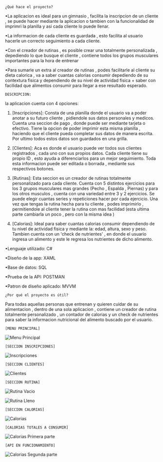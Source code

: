 	¿Qué hace el proyecto?

•La aplicacion es ideal para un gimnasio , facilita la inscripcion de un cliente , se puede hacer mediante la aplicacion o tambien con la funcionalidad de imprimri la planilla y asi cada cliente lo puede llenar.

•La informacion de cada cliente es guardada , esto facilita al usuario hacerle un correcto seguimiento a cada cliente.

•Con el creador de rutinas , es posible crear una totalmente personalizada , depediendo lo que busque el cliente , contiene todos los grupos musculares importantes para la hora de entrenar

•Para sumarle un extra al creador de rutinas , podes facilitarle al cliente su dieta calorica , va a saber cuantas calorias consumir depediendo de su contextura fisica y dependiendo de su nivel de actividad fisica + saber con facilidad que alimentos consumir para llegar a ese resultado esperado.

	
 	DESCRIPCION:

la aplicacion cuenta con 4 opciones:

1. [Inscripciones]: Consta de una planilla donde el usuario va a poder anotar a su futuro cliente , pidiendole sus datos personales y medicos. Cuenta una seccion de pago , donde puede ser mediante tarjeta o efectivo. Tiene la opcion de poder imprimir esta misma planilla , haciendo que el cliente pueda completar sus datos de manera escrita. Por ultimo todos estos datos son guardados en una grilla. 

2. [Clientes]: Aca es donde el usuario puede ver todos sus clientes registrados , cada uno con sus propios datos. Cada cliente tiene su propio ID , esto ayuda a diferenciarlos para un mejor seguimiento. Toda esta informacion puede ser editada o borrada , mediante sus respectivos botones.

3. [Rutinas]: Esta seccion es un creador de rutinas totalmente personalizado para cada cliente. Cuenta con 5 distintos ejercicios para los 3 grupos musculares mas grandes (Pecho , Espalda , Piernas) y para los otros musculos , cuenta con una variedad entre 3 y 2 ejercicios. Se puede elegir cuantas series y repeticiones hacer por cada ejercicio. Una vez que tengas la rutina hecha para tu cliente , podes imprimirlo , permitiendole al cliente tener la rutina con mas facilidad (esta ultima parte cambiarla un poco , pero con la misma idea ) 

4. [Calorias]: Ideal para saber cuantas calorias consumir dependiendo de tu nivel de actividad fisica y mediante la: edad, altura, sexo y peso. Tambien cuenta con un 'check de nutrientes' , en donde el usuario ingresa un alimento y este le regresa los nutrientes de dicho alimento.


•Lenguaje utilizado: C#

•Diseño de la app: XAML

•Base de datos: SQL

•Prueba de la API: POSTMAN

•Patron de diseño aplicado: MVVM
	

	¿Por qué el proyecto es útil?

 Para todas aquellas personas que entrenan y quieren cuidar de su alimentacion , dentro de una sola aplicacion , contiene un creador de rutina totalmente personalizado , un contador de calorias y un check de nutrientes para saber la informacion nutricional del alimento buscado por el usuario.

 	[MENU PRINCIPAL]
 
![Menu Principal](https://github.com/ignacio-ferrer/GymApp/assets/109931660/d9ab4623-a358-40ae-aa43-289a3a8d7821)


	[SECCION INSCRIPCIONES]

![Inscripciones](https://github.com/ignacio-ferrer/GymApp/assets/109931660/6f518896-9f72-4540-9d43-382d704c2215)


	[SECCION CLIENTES]
 ![Clientes](https://github.com/ignacio-ferrer/GymApp/assets/109931660/f3ae0458-2018-463c-ab62-cb4cce6e4025)


 	[SECCION RUTINA]
![Rutina Vacio](https://github.com/ignacio-ferrer/GymApp/assets/109931660/2f60d2c7-89d9-4ed6-b8f2-6b60e55a2047)

![Rutina Lleno](https://github.com/ignacio-ferrer/GymApp/assets/109931660/8f0870b9-865a-4a66-af72-f09a75501461)


	[SECCION CALORIAS]
![Calorias](https://github.com/ignacio-ferrer/GymApp/assets/109931660/46319c33-1787-4ecd-92f7-4bd4676a2e46)

	[CALORIAS TOTALES A CONSUMIR]
![Calorias Primera parte](https://github.com/ignacio-ferrer/GymApp/assets/109931660/c4e3eb4a-52d2-4351-b389-87756a6ba257)

	[API EN FUNCIONAMIENTO]
![Calorias Segunda parte](https://github.com/ignacio-ferrer/GymApp/assets/109931660/a5b41e9a-7ff3-48e5-9f4e-8f28b98eedc2)

